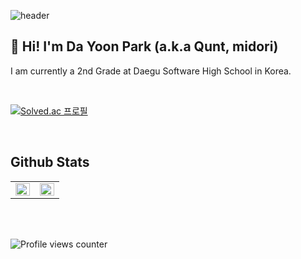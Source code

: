 ![header](https://capsule-render.vercel.app/api?type=waving&color=gradient&height=200&section=header&text=Qunt%20&fontSize=70&fontAlign=85&fontAlignY=40)

## 👋 Hi! I'm Da Yoon Park (a.k.a Qunt, midori)
I am currently a 2nd Grade at Daegu Software High School in Korea.  
  

<br/>  

[![Solved.ac
프로필](http://mazassumnida.wtf/api/v2/generate_badge?boj=midori)](https://solved.ac/midori)

<br/>  


## Github Stats  
<table><tr><td valign="top" width="50%">

<img src="https://github-readme-stats.vercel.app/api?username=quntnim&show_icons=true&count_private=true&hide_border=true" align="left" style="width: 100%" />

</td><td valign="top" width="50%">

<img src="https://github-readme-stats.vercel.app/api/top-langs/?username=quntnim&hide_border=true&layout=compact" align="left" style="width: 100%" />

</td></tr></table>  

<br/>  
<br/>  

![Profile views counter](https://komarev.com/ghpvc/?username=quntnim&&style=flat-square)  
  

<br/>  
<br />
